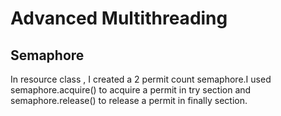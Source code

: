# Advanced Multithreading

## Semaphore
In resource class , I created a 2 permit count semaphore.I used 
semaphore.acquire() to acquire a permit in try section and semaphore.release() to release a permit in finally section.